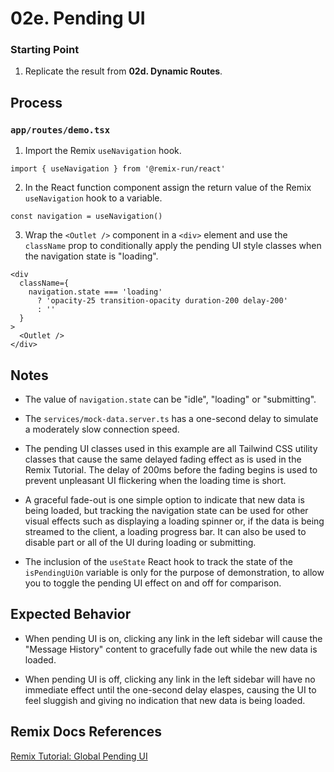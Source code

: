 # 02e. Pending UI

### Starting Point

1. Replicate the result from **02d. Dynamic Routes**.

## Process

### `app/routes/demo.tsx`

1. Import the Remix `useNavigation` hook.

```tsx
import { useNavigation } from '@remix-run/react'
```

2. In the React function component assign the return value of the Remix `useNavigation` hook to a variable.

```tsx
const navigation = useNavigation()
```

3. Wrap the `<Outlet />` component in a `<div>` element and use the `className` prop to conditionally apply the pending UI style classes when the navigation state is "loading".

```tsx
<div
  className={
    navigation.state === 'loading'
      ? 'opacity-25 transition-opacity duration-200 delay-200'
      : ''
  }
>
  <Outlet />
</div>
```

## Notes

- The value of `navigation.state` can be "idle", "loading" or "submitting".

- The `services/mock-data.server.ts` has a one-second delay to simulate a moderately slow connection speed.

- The pending UI classes used in this example are all Tailwind CSS utility classes that cause the same delayed fading effect as is used in the Remix Tutorial. The delay of 200ms before the fading begins is used to prevent unpleasant UI flickering when the loading time is short.

- A graceful fade-out is one simple option to indicate that new data is being loaded, but tracking the navigation state can be used for other visual effects such as displaying a loading spinner or, if the data is being streamed to the client, a loading progress bar. It can also be used to disable part or all of the UI during loading or submitting.

- The inclusion of the `useState` React hook to track the state of the `isPendingUiOn` variable is only for the purpose of demonstration, to allow you to toggle the pending UI effect on and off for comparison.

## Expected Behavior

- When pending UI is on, clicking any link in the left sidebar will cause the "Message History" content to gracefully fade out while the new data is loaded.

- When pending UI is off, clicking any link in the left sidebar will have no immediate effect until the one-second delay elaspes, causing the UI to feel sluggish and giving no indication that new data is being loaded.

## Remix Docs References

[Remix Tutorial: Global Pending UI](https://remix.run/docs/en/main/start/tutorial#global-pending-ui)
